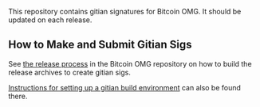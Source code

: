 This repository contains gitian signatures for Bitcoin OMG.
It should be updated on each release.

## How to Make and Submit Gitian Sigs

See [the release process](https://github.com/litecoin-project/bitcoinomg/blob/0.9.3-OMG14/doc/release-process.md#perform-gitian-builds)
in the Bitcoin OMG repository on how to build the release archives to create gitian sigs.

[Instructions for setting up a gitian build environment](https://github.com/bitcoin/bitcoin/blob/master/doc/gitian-building.md)
can also be found there.

